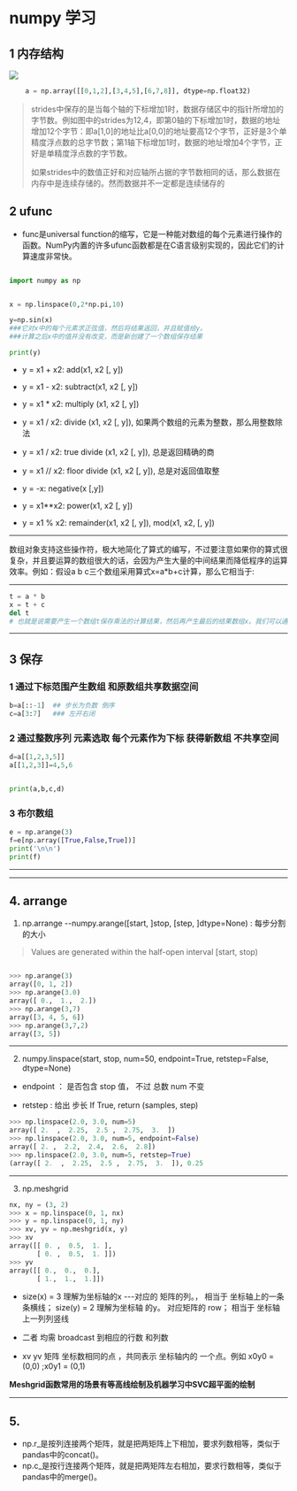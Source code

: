 # numpy 学习




## 1 内存结构

![](http://old.sebug.net/paper/books/scipydoc/_images/numpy_memory_struct.png)

```python
    a = np.array([[0,1,2],[3,4,5],[6,7,8]], dtype=np.float32)
```


> strides中保存的是当每个轴的下标增加1时，数据存储区中的指针所增加的字节数。例如图中的strides为12,4，即第0轴的下标增加1时，数据的地址增加12个字节：即a[1,0]的地址比a[0,0]的地址要高12个字节，正好是3个单精度浮点数的总字节数；第1轴下标增加1时，数据的地址增加4个字节，正好是单精度浮点数的字节数。
>
> 如果strides中的数值正好和对应轴所占据的字节数相同的话，那么数据在内存中是连续存储的。然而数据并不一定都是连续储存的


## 2 ufunc
* func是universal function的缩写，它是一种能对数组的每个元素进行操作的函数。NumPy内置的许多ufunc函数都是在C语言级别实现的，因此它们的计算速度非常快。


```python

import numpy as np


x = np.linspace(0,2*np.pi,10)

y=np.sin(x)
###它对x中的每个元素求正弦值，然后将结果返回，并且赋值给y。
###计算之后x中的值并没有改变，而是新创建了一个数组保存结果

print(y)

```

* y = x1 + x2:	add(x1, x2 [, y])

* y = x1 - x2:	subtract(x1, x2 [, y])

* y = x1 * x2:	multiply (x1, x2 [, y])

* y = x1 / x2:	divide (x1, x2 [, y]), 如果两个数组的元素为整数，那么用整数除法

* y = x1 / x2:	true divide (x1, x2 [, y]), 总是返回精确的商

* y = x1 // x2:	floor divide (x1, x2 [, y]), 总是对返回值取整

* y = -x:	negative(x [,y])

* y = x1**x2:	power(x1, x2 [, y])

* y = x1 % x2:	remainder(x1, x2 [, y]), mod(x1, x2, [, y])

------
 数组对象支持这些操作符，极大地简化了算式的编写，不过要注意如果你的算式很复杂，并且要运算的数组很大的话，会因为产生大量的中间结果而降低程序的运算效率。例如：假设a b c三个数组采用算式x=a*b+c计算，那么它相当于:

-----

```python
t = a * b
x = t + c
del t
# 也就是说需要产生一个数组t保存乘法的计算结果，然后再产生最后的结果数组x。我们可以通过手工将一个算式分解为x = a*b; x += c，以减少一次内存分配。
```


------------

## 3 保存

### 1 通过下标范围产生数组  和原数组共享数据空间
```python
b=a[::-1]  ## 步长为负数 倒序
c=a[3:7]   ### 左开右闭
```

### 2 通过整数序列 元素选取 每个元素作为下标  获得新数组 不共享空间
```python
d=a[[1,2,3,5]]
a[[1,2,3]]=4,5,6


print(a,b,c,d)

```
### 3 布尔数组

```python
e = np.arange(3)
f=e[np.array([True,False,True])]
print('\n\n')
print(f)

```
--------
--------

## 4.  arrange

1. np.arrange --numpy.arange([start, ]stop, [step, ]dtype=None)  : 每步分割的大小

> Values are generated within the half-open interval [start, stop)

```python

>>> np.arange(3)
array([0, 1, 2])
>>> np.arange(3.0)
array([ 0.,  1.,  2.])
>>> np.arange(3,7)
array([3, 4, 5, 6])
>>> np.arange(3,7,2)
array([3, 5])

```


-----


2. numpy.linspace(start, stop, num=50, endpoint=True, retstep=False, dtype=None)

* endpoint ： 是否包含 stop 值， 不过 总数 num  不变

* retstep : 给出 步长 If True, return (samples, step)

```python
>>> np.linspace(2.0, 3.0, num=5)
array([ 2.  ,  2.25,  2.5 ,  2.75,  3.  ])
>>> np.linspace(2.0, 3.0, num=5, endpoint=False)
array([ 2. ,  2.2,  2.4,  2.6,  2.8])
>>> np.linspace(2.0, 3.0, num=5, retstep=True)
(array([ 2.  ,  2.25,  2.5 ,  2.75,  3.  ]), 0.25

```

-----

3. np.meshgrid


```python
nx, ny = (3, 2)
>>> x = np.linspace(0, 1, nx)
>>> y = np.linspace(0, 1, ny)
>>> xv, yv = np.meshgrid(x, y)
>>> xv
array([[ 0. ,  0.5,  1. ],
       [ 0. ,  0.5,  1. ]])
>>> yv
array([[ 0.,  0.,  0.],
       [ 1.,  1.,  1.]])

```


* size(x) = 3  理解为坐标轴的x ---对应的 矩阵的列。， 相当于 坐标轴上的一条条横线； size(y) = 2 理解为坐标轴 的y。  对应矩阵的 row； 相当于 坐标轴上一列列竖线

* 二者 均需 broadcast  到相应的行数 和列数


* xv yv  矩阵 坐标数相同的点 ，共同表示 坐标轴内的 一个点。例如 x0y0 = (0,0) ;x0y1 = (0,1)


**Meshgrid函数常用的场景有等高线绘制及机器学习中SVC超平面的绘制**




---

## 5.

* np.r_是按列连接两个矩阵，就是把两矩阵上下相加，要求列数相等，类似于pandas中的concat()。
* np.c_是按行连接两个矩阵，就是把两矩阵左右相加，要求行数相等，类似于pandas中的merge()。
















